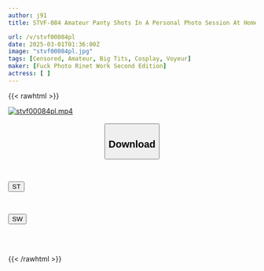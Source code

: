 ```yaml
---
author: j91
title: STVF-084 Amateur Panty Shots In A Personal Photo Session At Home Vol.84 Sexy Girls Coloring The Circuit!! Sonic Speed Erotic Cosplay That Will Nail The Eyes Of Men With A Raging Cosplay!!

url: /v/stvf00084pl
date: 2025-03-01T01:36:00Z
image: "stvf00084pl.jpg"
tags: [Censored, Amateur, Big Tits, Cosplay, Voyeur]
maker: [Fuck Photo Rinet Work Second Edition]
actress: [ ]
---
```



{{< rawhtml >}}

<div class="video" data-videoid="e0a1YwvXgPCYdpP">
    <a href="javascript:;">
        <img src="/v/stvf00084pl/stvf00084pl.jpg" width="WIDTH" height="HEIGHT" alt="stvf00084pl.mp4" loading="lazy">
    </a>
</div>

<script type="text/javascript" src="https://j91.asia/asset/on-demand-st.js"></script>

<br>
  <link rel="stylesheet" href="https://j91.asia/asset/bs5.css">
  
  <center>
  <button class="btn btn-primary" type="button" data-bs-toggle="collapse" data-bs-target=".multi-collapse" aria-expanded="false" aria-controls="multiCollapseExample1 multiCollapseExample2"><h2>Download</h2></button></center>
</p>
<div class="row">
  <div class="col">
    <div class="collapse multi-collapse" id="multiCollapseExample1">
      <div class="card card-body">
	      	      <br>
<div class="buttons">  
<p><a href="/v/stvf00084pl/st.html" target="_blank"><button class="btn-hover color-3"><i class="fa fa-download"></i> ST</button></a></p></div>
    </div>
  </div>
</div>
  <div class="col">
    <div class="collapse multi-collapse" id="multiCollapseExample2">
      <div class="card card-body">
	      <br>
<div class="buttons">
<p><a href="/v/stvf00084pl/sw.html" target="_blank"><button class="btn-hover color-2"><i class="fa fa-download"></i> SW</button></a></p></div>
<br><br>
      </div>
    </div>
  </div>
</div>

{{< /rawhtml >}}